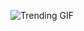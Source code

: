 ![Trending GIF](https://media3.giphy.com/media/v1.Y2lkPThiYjIxNzcybnd4OXJvY2tiamV6dDRienVuMTVqdHF1cWJhNnd6ZHF4enNjc2k4bCZlcD12MV9naWZzX3NlYXJjaCZjdD1n/YQitE4YNQNahy/giphy.gif)
